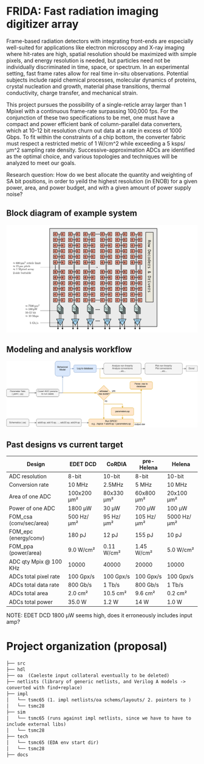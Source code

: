 # FRIDA: Fast radiation imaging digitizer array

Frame-based radiation detectors with integrating front-ends are especially well-suited for applications like electron microscopy and X-ray imaging where hit-rates are high, spatial resolution should be maximized with simple pixels, and energy resolution is needed, but particles need not be individually discriminated in time, space, or spectrum. In an experimental setting, fast frame rates allow for real time in-situ observations. Potential subjects include rapid chemical processes, molecular dynamics of proteins, crystal nucleation and growth, material phase transitions, thermal conductivity, charge transfer, and mechanical strain.

This project pursues the possibility of a single-reticle array larger than 1 Mpixel with a continuous frame-rate surpassing 100,000 fps. For the conjunction of these two specifications to be met, one must have a compact and power efficient bank of column-parallel data converters, which at 10-12 bit resolution churn out data at a rate in excess of 1000 Gbps. To fit within the constraints of a chip bottom, the converter fabric must respect a restricted metric of 1 W/cm^2 while exceeding a 5 ksps/µm^2 sampling rate density. Successive-approximation ADCs are identified as the optimal choice, and various topologies and techniques will be analyzed to meet our goals.

Research question: How do we best allocate the quantity and weighting of SA bit positions, in order to yeild the highest resolution (in ENOB) for a given power, area, and power budget, and with a given amount of power supply noise?

## Block diagram of example system

![](docs/caeleste2/arch.svg)

## Modeling and analysis workflow

![](docs/caeleste2/workflow.svg)

## Past designs vs current target

| Design                  | EDET DCD    | CoRDIA     | pre-Helena | Helena      |
|-------------------------|-------------|------------|------------|-------------|
| ADC resolution          | 8-bit       | 10-bit     | 8-bit      | 10-bit      |
| Conversion rate         | 10 MHz      | 2.5MHz     | 5 MHz      | 10 MHz      |
| Area of one ADC         | 100x200 μm² | 80x330 μm² | 60x800 μm² | 20x100 μm²  |
| Power of one ADC        | 1800 μW     | 30 μW      | 700 μW     | 100 μW      |
| FOM_csa (conv/sec/area) | 500 Hz/μm²  | 95 Hz/μm²  | 105 Hz/μm² | 5000 Hz/μm² |
| FOM_epc (energy/conv)   | 180 pJ      | 12 pJ      | 155 pJ     | 10 pJ       |
| FOM_ppa (power/area)    | 9.0 W/cm²   | 0.11 W/cm² | 1.45 W/cm² | 5.0 W/cm²   |
| ADC qty Mpix @ 100 KHz  | 10000       | 40000      | 20000      | 10000       |
| ADCs total pixel rate   | 100 Gpx/s   | 100 Gpx/s  | 100 Gpx/s  | 100 Gpx/s   |
| ADCs total data rate    | 800 Gb/s    | 1 Tb/s     | 800 Gb/s   | 1 Tb/s      |
| ADCs total area         | 2.0 cm²     | 10.5 cm²   | 9.6 cm²    | 0.2 cm²     |
| ADCs total power        | 35.0 W      | 1.2 W      | 14 W       | 1.0 W       |

NOTE: EDET DCD 1800 μW seems high, does it erroneously includes input amp?

# Project organization (proposal)

```
├── src
├── hdl
├── oa  (Caeleste input collateral eventually to be deleted)
├── netlists (library of generic netlists, and Verilog A models -> converted with find+replace)
├── impl
│   └── tsmc65 (1. impl netlists/oa schems/layouts/ 2. pointers to )
│   └── tsmc28
├── sim
│   └── tsmc65 (runs against impl netlists, since we have to have to include external libs)
│   └── tsmc28
├── tech
│   └── tsmc65 (EDA env start dir)
│   └── tsmc28
├── docs
```
